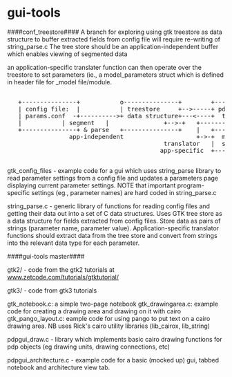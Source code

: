 gui-tools
=========

####conf_treestore####
A branch for exploring using gtk treestore as data structure to buffer extracted fields from config file
will require re-writing of string_parse.c
The tree store should be an application-independent buffer which enables viewing of segmented data

an application-specific translater function can then operate over the treestore to set parameters
(ie., a model_parameters struct which is defined in header file for _model file/module.


<pre>
      			 	      	 	    
   +---------------+	       o---------------+        +----------------+
   | config file:  |	       | treestore     +-->-----+ pdpgui viewer  |
   | params.conf  -+---------->+ data structure+---<----+  treeview      |
   |  		   | segment   |               +-->-+   +----------------+
   +---------------+ & parse   +---------------+    |   +----------------+
                 app-independent                    +->-+  model params  |
                                           translator   |  struct        |
                                          app-specific  +----------------+

</pre>



gtk_config_files - example code for a gui which uses string_parse library to read parameter
settings from a config file and updates a parameters page displaying current parameter
settings. NOTE that important program-specific settings (eg., parameter names) are hard coded
in string_parse.c


string_parse.c - generic library of functions for reading config files and getting their data out
into a set of C data structures. Uses GTK tree store as a data structure for fields extracted from
config files. Store data as pairs of strings (parameter name, parameter value). 
Application-specific translator functions should extract data from the tree store and convert from
strings into the relevant data type for each parameter.




####gui-tools master####

gtk2/ - code from the gtk2 tutorials at
www.zetcode.com/tutorials/gtktutorial/

gtk3/ - code from gtk3 tutorials


gtk_notebook.c: a simple two-page notebook
gtk_drawingarea.c: example code for creating a drawing area and drawing on it with cairo
gtk_pango_layout.c: eample code for using pango to put text on a cairo drawing area.
		    NB uses Rick's cairo utility libraries (lib_cairox, lib_string)



pdpgui_draw.c - library which implements basic cairo drawing functions for
pdp objects (eg drawing units, drawing connections, etc)



pdpgui_architecture.c - example code for a basic (mocked up) gui,
tabbed notebook and architecture view tab.

